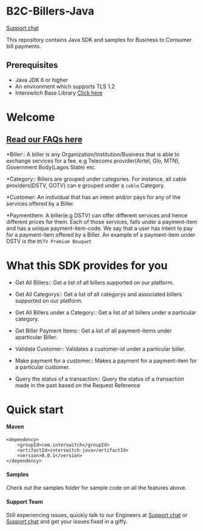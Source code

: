 # B2C-Billers-Java

[Support chat](https://interswitch.slack.com/messages/C4ULTK04T/)

This repository contains Java SDK and samples for Business to Consumer bill payments.

## Prerequisites
* Java JDK 6 or higher
* An environment which supports TLS 1.2
* Interswitch Base Library [Click here](https://github.com/techquest/interswitch_java)

Welcome
================================
## [Read our FAQs here](https://github.com/techquest/b2c-billers-java/wiki/FAQ)

*Biller::
A biller is any Organization/Institution/Business that is able to exchange services 
for a fee. e.g Telecoms provider(Airtel, Glo, MTN), Government Body(Lagos State) etc.

*Category::
Billers are grouped under categories. For instance, all cable providers(DSTV, GOTV) can e grouped under a `cable`
Category.

*Customer:
An individual that has an intent and/or pays for any of the services offered by a Biller.

*PaymentItem:
A biller(e.g DSTV) can offer different services and hence different prices for them.
Each of those services, falls under a payment-item and has a unique payment-item-code.
We say that a user has intent to pay for a payment-item offered by a Biller.
An example of a payment-item under DSTV is the `DSTV Premium Bouquet`






What this SDK provides for you
================================

* Get All Billers::
	Get a list of all billers supported on our platform.

* Get All Categorys::
  	Get a list of all categorys and associated billers supported on our platform.

* Get All Billers under a Category::
	Get a list of all biilers under a particular category.
	
* Get Biller Payment Items::
	Get a list of all payment-items under aparticular Biller.

* Validate Customer::
	Validates a customer-id under a particular biller.

* Make payment for a customer::
	Makes a payment for a payment-item for a particular customer.
	
* Query the status of a transaction::
    Query the status of a transaction made in the past based on the Request Reference




Quick start
===============================

#### Maven 
    <dependency>
        <groupId>com.interswitch</groupId>
        <artifactId>interswitch-java</artifactId>
        <version>0.0.1</version>
    </dependency>

#### Samples

Check out the samples folder for sample code on all the features above.

#### Support Team

Still experiencing issues, quickly talk to our Engineers at
[Support chat](https://interswitch.slack.com/messages/C4ULTK04T/) or [Support chat](https://gitter.im/techquest) and get your issues fixed in a giffy.

